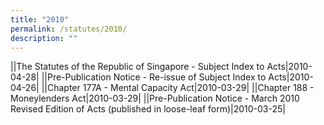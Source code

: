```yaml
---
title: "2010"
permalink: /statutes/2010/
description: ""
---
```

||The Statutes of the Republic of Singapore - Subject Index to Acts|2010-04-28|
||Pre-Publication Notice - Re-issue of Subject Index to Acts|2010-04-26|
||Chapter 177A - Mental Capacity Act|2010-03-29|
||Chapter 188 - Moneylenders Act|2010-03-29|
||Pre-Publication Notice - March 2010 Revised Edition of Acts (published in loose-leaf form)|2010-03-25|